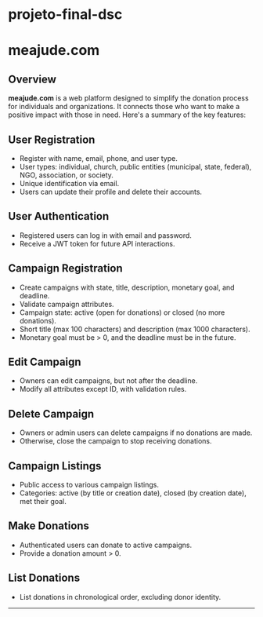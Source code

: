# projeto-final-dsc

# meajude.com

## Overview

**meajude.com** is a web platform designed to simplify the donation process for individuals and organizations. It connects those who want to make a positive impact with those in need. Here's a summary of the key features:

## User Registration

- Register with name, email, phone, and user type.
- User types: individual, church, public entities (municipal, state, federal), NGO, association, or society.
- Unique identification via email.
- Users can update their profile and delete their accounts.

## User Authentication

- Registered users can log in with email and password.
- Receive a JWT token for future API interactions.

## Campaign Registration

- Create campaigns with state, title, description, monetary goal, and deadline.
- Validate campaign attributes.
- Campaign state: active (open for donations) or closed (no more donations).
- Short title (max 100 characters) and description (max 1000 characters).
- Monetary goal must be > 0, and the deadline must be in the future.

## Edit Campaign

- Owners can edit campaigns, but not after the deadline.
- Modify all attributes except ID, with validation rules.

## Delete Campaign

- Owners or admin users can delete campaigns if no donations are made.
- Otherwise, close the campaign to stop receiving donations.

## Campaign Listings

- Public access to various campaign listings.
- Categories: active (by title or creation date), closed (by creation date), met their goal.

## Make Donations

- Authenticated users can donate to active campaigns.
- Provide a donation amount > 0.

## List Donations

- List donations in chronological order, excluding donor identity.

---
